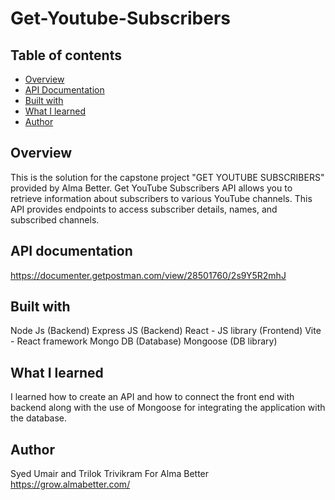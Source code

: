 # Get-Youtube-Subscribers

## Table of contents
- [Overview](#overview)
- [API Documentation](#API-Documentation)
- [Built with](#built-with)
- [What I learned](#what-i-learned)
- [Author](#author)

## Overview
This is the solution for the capstone project "GET YOUTUBE SUBSCRIBERS" provided by Alma Better.
Get YouTube Subscribers API allows you to retrieve information about subscribers to various YouTube channels. This API provides endpoints to access subscriber details, names, and subscribed channels.

## API documentation
https://documenter.getpostman.com/view/28501760/2s9Y5R2mhJ

## Built with
Node Js (Backend)
Express JS (Backend)
React - JS library (Frontend)
Vite - React framework
Mongo DB (Database)
Mongoose (DB library)

## What I learned
I learned how to create an API and how to connect the front end with backend along with the use of Mongoose for integrating the application with the database.

## Author
Syed Umair and Trilok Trivikram
For Alma Better
https://grow.almabetter.com/

